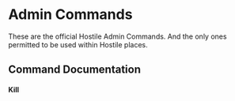 <h1>Admin Commands</h1>
These are the official Hostile Admin Commands. And the only ones permitted to be used within Hostile places.

<h2>Command Documentation</h2>

<h4>Kill</h4>
